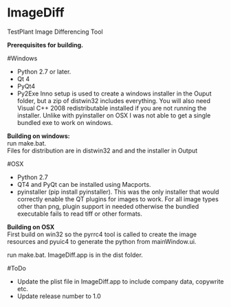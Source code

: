 # ImageDiff
TestPlant Image Differencing Tool

<b>Prerequisites for building.</b><br>


#Windows
* Python 2.7 or later.
* Qt 4
* PyQt4
* Py2Exe
Inno setup is used to create a windows installer in the Ouput folder, but a zip of distwin32 includes everything.
You will also need Visual C++ 2008 redistributable installed if you are not running the installer.
Unlike with pyinstaller on OSX I was not able to get a single bundled exe to work on windows.
<p>

<b>Building on windows:</b><br>
run make.bat.<br>
Files for distribution are in distwin32 and and the installer in Output

#OSX
* Python 2.7
* QT4 and PyQt can be installed using Macports.
* pyinstaller (pip install pyinstaller).  This was the only installer that would correctly enable the QT plugins for images to work.
For all image types other than png, plugin support in needed otherwise the bundled executable fails to read tiff or other formats.

<b>Building on OSX</b><br>
First build on win32 so the pyrrc4 tool is called to create the image resources and pyuic4 to generate the python from mainWindow.ui.

run make.bat.<r>
ImageDiff.app  is in the dist folder.

#ToDo
* Update the plist file in ImageDiff.app to include company data, copywrite etc.
* Update release number to 1.0


